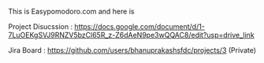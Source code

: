 This is Easypomodoro.com and here is 

Project Disucssion : https://docs.google.com/document/d/1-7LuOEKgSVJ9RNZV5bzCl65R_z-Z6dAeN9pe3wQQAC8/edit?usp=drive_link

Jira Board : https://github.com/users/bhanuprakashsfdc/projects/3 (Private)